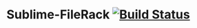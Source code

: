 Sublime-FileRack [![Build Status](https://travis-ci.org/philippotto/Sublime-FileRack.svg?branch=master)](https://travis-ci.org/philippotto/Sublime-FileRack)
================
